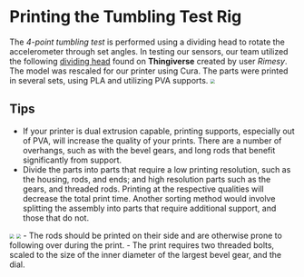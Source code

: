 # Printing the Tumbling Test Rig
The *4-point tumbling test* is performed using a dividing head to rotate the accelerometer through set angles. In testing our sensors, our team utilized the following [dividing head](https://www.thingiverse.com/thing:1377544) found on **Thingiverse** created by user *Rimesy*. The model was rescaled for our printer using Cura. The parts were printed in several sets, using PLA and utilizing PVA supports.
<img src="https://github.com/keeganmjgreen/3D-Printed-Sensors-Manual-Demo/blob/main/img/printing_dividing_head/dividing_head.png?raw=true" style="zoom:50%;" />
## Tips
- If your printer is dual extrusion capable, printing supports, especially out of PVA, will increase the quality of your prints. There are a number of overhangs, such as with the bevel gears, and long rods that benefit significantly from support.
- Divide the parts into parts that require a low printing resolution, such as the housing, rods, and ends; and high resolution parts such as the gears, and threaded rods. Printing at the respective qualities will decrease the total print time. Another sorting method would involve splitting the assembly into parts that require additional support, and those that do not.
<img src="https://github.com/keeganmjgreen/3D-Printed-Sensors-Manual-Demo/blob/main/img/printing_dividing_head/fast.png?raw=true" style="zoom:50%;" />
<img src="https://github.com/keeganmjgreen/3D-Printed-Sensors-Manual-Demo/blob/main/img/printing_dividing_head/slow.png?raw=true" style="zoom:50%;" />
- The rods should be printed on their side and are otherwise prone to following over during the print.
- The print requires two threaded bolts, scaled to the size of the inner diameter of the largest bevel gear, and the dial.
